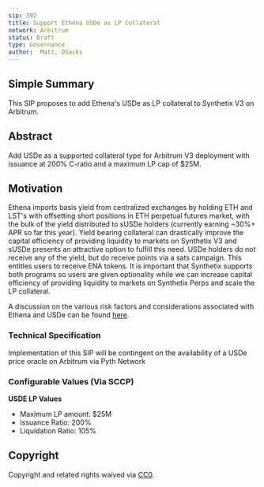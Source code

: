 ```yaml
---
sip: 392
title: Support Ethena USDe as LP Collateral
network: Arbitrum
status: Draft
type: Governance
author:  Matt, DSacks
---
```

## Simple Summary

This SIP proposes to add Ethena's USDe as LP collateral to Synthetix V3 on Arbitrum.


## Abstract

Add USDe as a supported collateral type for Arbitrum V3 deployment with issuance at 200% C-ratio and a maximum LP cap of $25M.


## Motivation

Ethena imports basis yield from centralized exchanges by holding ETH and LST's with offsetting short positions in ETH perpetual futures market, with the bulk of the yield distributed to sUSDe holders (currently earning ~30%+ APR so far this year). Yield bearing collateral can drastically improve the capital efficiency of providing liquidity to markets on Synthetix V3 and sUSDe presents an attractive option to fulfill this need.
USDe holders do not receive any of the yield, but do receive points via a sats campaign. This entitles users to receive ENA tokens. It is important that Synthetix supports both programs so users are given optionality while we can increase capital efficiency of providing liquidity to markets on Synthetix Perps and scale the LP collateral.

A discussion on the various risk factors and considerations associated with Ethena and USDe can be found [here]([url](https://forum.makerdao.com/t/morpho-spark-dai-vault-update-1-april-2024/24006#performance-and-pool-selection-1)).

### Technical Specification

Implementation of this SIP will be contingent on the availability of a USDe price oracle on Arbitrum via Pyth Network

### Configurable Values (Via SCCP)

**USDE LP Values**
- Maximum LP amount: $25M
- Issuance Ratio: 200%
- Liquidation Ratio: 105%

## Copyright

Copyright and related rights waived via [CC0](https://creativecommons.org/publicdomain/zero/1.0/).
